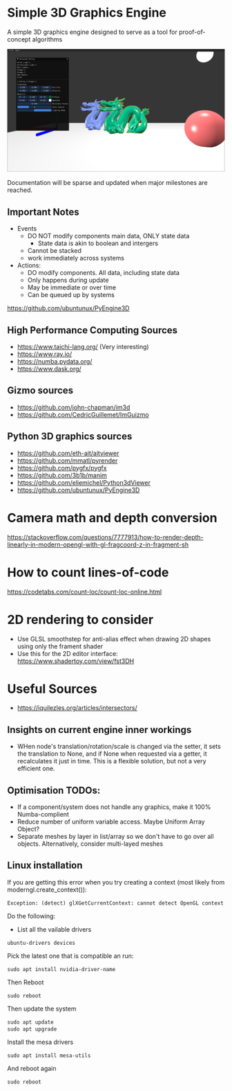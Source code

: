# Simple 3D Graphics Engine
A simple 3D graphics engine designed to serve as a tool for proof-of-concept algorithms

![main_printscreen.PNG](./docs/images/main_printscreen.PNG)

Documentation will be sparse and updated when major milestones are reached.

## Important Notes
- Events 
  - DO NOT modify components main data, ONLY state data
    - State data is akin to boolean and intergers
  - Cannot be stacked
  - work immediately across systems
- Actions: 
  - DO modify components. All data, including state data
  - Only happens during update
  - May be immediate or over time
  - Can be queued up by systems

https://github.com/ubuntunux/PyEngine3D

## High Performance Computing Sources
- https://www.taichi-lang.org/ (Very interesting)
- https://www.ray.io/
- https://numba.pydata.org/
- https://www.dask.org/

## Gizmo sources
- https://github.com/john-chapman/im3d
- https://github.com/CedricGuillemet/ImGuizmo


## Python 3D graphics sources
- https://github.com/eth-ait/aitviewer
- https://github.com/mmatl/pyrender
- https://github.com/pygfx/pygfx
- https://github.com/3b1b/manim
- https://github.com/eliemichel/Python3dViewer
- https://github.com/ubuntunux/PyEngine3D

# Camera math and depth conversion
https://stackoverflow.com/questions/7777913/how-to-render-depth-linearly-in-modern-opengl-with-gl-fragcoord-z-in-fragment-sh

# How to count lines-of-code

https://codetabs.com/count-loc/count-loc-online.html

# 2D rendering to consider
- Use GLSL smoothstep for anti-alias effect when drawing 2D shapes using only the frament shader
- Use this for the 2D editor interface: https://www.shadertoy.com/view/fst3DH

# Useful Sources
- https://iquilezles.org/articles/intersectors/

## Insights on current engine inner workings
- WHen node's translation/rotation/scale is changed via
the setter, it sets the translation to None, and if None
when requested via a getter, it recalculates it just in time.
This is a flexible solution, but not a very efficient one.

## Optimisation TODOs:
- If a component/system does not handle any graphics, make it 100% Numba-complient
- Reduce number of uniform variable access. Maybe Uniform Array Object?
- Separate meshes by layer in list/array so we don't have to go over all objects. Alternatively, consider multi-layed meshes

## Linux installation

If you are getting this error when you try creating a context (most likely from moderngl.create_context()):
```commandline
Exception: (detect) glXGetCurrentContext: cannot detect OpenGL context
```
Do the following:
- List all the vailable drivers
```commandline
ubuntu-drivers devices
```
Pick the latest one that is compatible an run:
```commandline
sudo apt install nvidia-driver-name
```
Then Reboot
```commandline
sudo reboot
```
Then update the system
```commandline
sudo apt update
sudo apt upgrade
```
Install the mesa drivers
```commandline
sudo apt install mesa-utils
```
And reboot again
```commandline
sudo reboot
```
